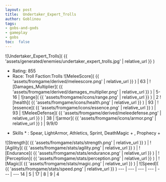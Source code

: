 ```yaml
---
layout: post
title:  Undertaker_Expert_Trolls
author: Goblinou
tags:
- gobs-and-gods
- gameplay
- gobs
toc:  false
---
```


![Undertaker_Expert_Trolls]( {{ 'assets/generated/enemies/undertaker_expert_trolls.jpg' | relative_url }} )
- Rating: 855
- Race: Troll  Faction:Trolls
![MeleeScore]( {{ 'assets/fromgame/derived/meleescore.png' | relative_url }} ) | 63 | ![Damages_Multiplier]( {{ 'assets/fromgame/derived/damages_multiplier.png' | relative_url }} ) | 5-16 | ![range]( {{ 'assets/fromgame/icons/range.png' | relative_url }} ) | 2
![health]( {{ 'assets/fromgame/icons/health.png' | relative_url }} ) | 93 | ![essence]( {{ 'assets/fromgame/icons/essence.png' | relative_url }} ) | 93 | ![MeleeDefense]( {{ 'assets/fromgame/derived/meleedefense.png' | relative_url }} ) | 38 | ![armor]( {{ 'assets/fromgame/icons/armor.png' | relative_url }} ) | 9/9/0
* Skills * : Spear, LightArmor, Athletics, Sprint, DeathMagic + , Prophecy + 

![Strength]( {{ 'assets/fromgame/stats/strength.png' | relative_url }} ) | ![Agility]( {{ 'assets/fromgame/stats/agility.png' | relative_url }} ) | ![Endurance]( {{ 'assets/fromgame/stats/endurance.png' | relative_url }} ) | ![Perception]( {{ 'assets/fromgame/stats/perception.png' | relative_url }} ) | ![Magic]( {{ 'assets/fromgame/stats/magic.png' | relative_url }} ) | ![Speed]( {{ 'assets/fromgame/stats/speed.png' | relative_url }} )
--- | --- | --- | --- | --- | ---
14 | 5 | 17 | 8 | 9 | 4
